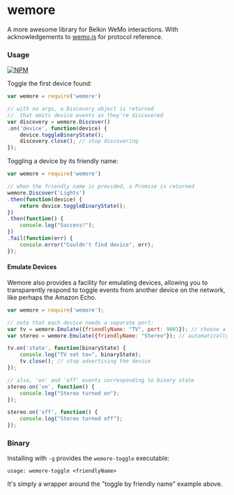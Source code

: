 wemore
======

A more awesome library for Belkin WeMo interactions. With acknowledgements to 
[wemo.js](https://github.com/thatguydan/wemo.js.git) for protocol reference.

### Usage

[![NPM](https://nodei.co/npm/wemore.png?mini=true)](https://nodei.co/npm/wemore/)

Toggle the first device found:

```javascript
var wemore = require('wemore')

// with no args, a Discovery object is returned
//  that emits device events as they're discovered
var discovery = wemore.Discover()
.on('device', function(device) {
    device.toggleBinaryState();
    discovery.close(); // stop discovering
});
```

Toggling a device by its friendly name:

```javascript
var wemore = require('wemore')

// when the friendly name is provided, a Promise is returned
wemore.Discover('Lights')
.then(function(device) {
    return device.toggleBinaryState();
})
.then(function() {
    console.log("Success!");
})
.fail(function(err) {
    console.error("Couldn't find device", err);
});

```

#### Emulate Devices

Wemore also provides a facility for emulating devices, allowing you to
transparently respond to toggle events from another device on the network,
like perhaps the Amazon Echo.

```javascript
var wemore = require('wemore');

// note that each device needs a separate port:
var tv = wemore.Emulate({friendlyName: "TV", port: 9001}); // choose a port
var stereo = wemore.Emulate({friendlyName: "Stereo"}); // automatically assigned

tv.on('state', function(binaryState) {
    console.log("TV set to=", binaryState);
    tv.close(); // stop advertising the device
});

// also, 'on' and 'off' events corresponding to binary state
stereo.on('on', function() {
    console.log("Stereo turned on");
});

stereo.on('off', function() {
    console.log("Stereo turned off");
});

```

### Binary

Installing with `-g` provides the `wemore-toggle` executable:

```
usage: wemore-toggle <friendlyName>
```

It's simply a wrapper around the "toggle by friendly name" example above.
